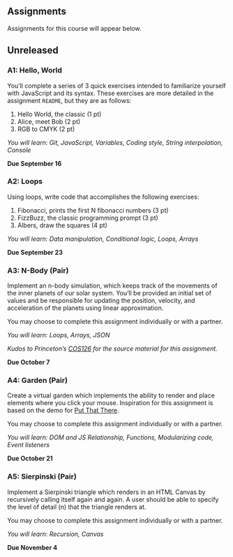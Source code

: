 ## Assignments

Assignments for this course will appear below.

## Unreleased

### A1: Hello, World

You’ll complete a series of 3 quick exercises intended to familiarize yourself with JavaScript and its syntax. These exercises are more detailed in the assignment `README`, but they are as follows:

1. Hello World, the classic (1 pt)
2. Alice, meet Bob (2 pt)
3. RGB to CMYK (2 pt)

_You will learn: Git, JavaScript, Variables, Coding style, String interpolation, Console_

**Due September 16**

### A2: Loops

Using loops, write code that accomplishes the following exercises:

1. Fibonacci, prints the first N fibonacci numbers (3 pt)
2. FizzBuzz, the classic programming prompt (3 pt)
3. Albers, draw the squares (4 pt)

_You will learn: Data manipulation, Conditional logic, Loops, Arrays_

**Due September 23**

### A3: N-Body (Pair)

Implement an n-body simulation, which keeps track of the movements of the inner planets of our solar system. You’ll be provided an initial set of values and be responsible for updating the position, velocity, and acceleration of the planets using linear approximation.

You may choose to complete this assignment individually or with a partner.

_You will learn: Loops, Arrays, JSON_

_Kudos to Princeton’s [COS126](https://www.cs.princeton.edu/courses/archive/fall19/cos126/assignments/nbody/) for the source material for this assignment._

**Due October 7**

### A4: Garden (Pair)

Create a virtual garden which implements the ability to render and place elements where you click your mouse. Inspiration for this assignment is based on the demo for [Put That There](https://www.youtube.com/watch?v=RyBEUyEtxQo).

You may choose to complete this assignment individually or with a partner.

_You will learn: DOM and JS Relationship, Functions, Modularizing code, Event listeners_

**Due October 21**

### A5: Sierpinski (Pair)

Implement a Sierpinski triangle which renders in an HTML Canvas by recursively calling itself again and again. A user should be able to specify the level of detail (n) that the triangle renders at.

You may choose to complete this assignment individually or with a partner.

_You will learn: Recursion, Canvas_

**Due November 4**
